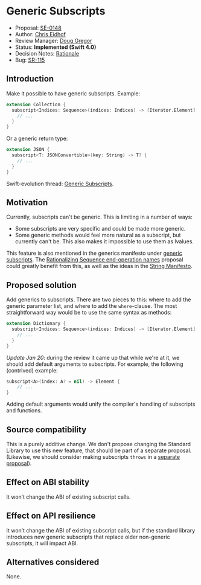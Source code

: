 # Generic Subscripts

* Proposal: [SE-0148](0148-generic-subscripts.md)
* Author: [Chris Eidhof](https://github.com/chriseidhof)
* Review Manager: [Doug Gregor](https://github.com/DougGregor)
* Status: **Implemented (Swift 4.0)**
* Decision Notes: [Rationale](https://forums.swift.org/t/accepted-se-0148-generic-subscripts/5017)
* Bug: [SR-115](https://bugs.swift.org/browse/SR-115)

## Introduction

Make it possible to have generic subscripts. Example:

```swift
extension Collection {
  subscript<Indices: Sequence>(indices: Indices) -> [Iterator.Element] where Indices.Iterator.Element == Index {
    // ...
  }
}
```

Or a generic return type:

```swift
extension JSON {
  subscript<T: JSONConvertible>(key: String) -> T? {
    // ...
  }
}
```

Swift-evolution thread: [Generic Subscripts](https://forums.swift.org/t/generic-subscripts/4858).

## Motivation

Currently, subscripts can't be generic. This is limiting in a number of ways: 

- Some subscripts are very specific and could be made more generic.
- Some generic methods would feel more natural as a subscript, but currently can't be. This also makes it impossible to use them as lvalues.

This feature is also mentioned in the generics manifesto under [generic subscripts](https://github.com/apple/swift/blob/master/docs/GenericsManifesto.md#generic-subscripts). The [Rationalizing Sequence end-operation names](https://github.com/apple/swift-evolution/blob/master/proposals/0132-sequence-end-ops.md) proposal could greatly benefit from this, as well as the ideas in the [String Manifesto](https://github.com/apple/swift/blob/master/docs/StringManifesto.md).

## Proposed solution

Add generics to subscripts. There are two pieces to this: where to add the generic parameter list, and where to add the `where`-clause. The most straightforward way would be to use the same syntax as methods:

```swift
extension Dictionary {
  subscript<Indices: Sequence>(indices: Indices) -> [Iterator.Element] where Indices.Iterator.Element == Index {
    // ...
  }
}
```

*Update Jan 20*: during the review it came up that while we're at it, we should add default arguments to subscripts. For example, the following (contrived) example:

```swift
subscript<A>(index: A? = nil) -> Element {
    // ...
}
```

Adding default arguments would unify the compiler's handling of subscripts and functions.

## Source compatibility

This is a purely additive change. We don't propose changing the Standard Library to use this new feature, that should be part of a separate proposal. (Likewise, we should consider making subscripts `throws` in a [separate proposal](https://github.com/beccadax/swift-evolution/blob/throwing-properties/proposals/0000-throwing-properties.md)).

## Effect on ABI stability

It won’t change the ABI of existing subscript calls.

## Effect on API resilience

It won’t change the ABI of existing subscript calls, but if the standard library introduces new generic subscripts that replace older non-generic subscripts, it will impact ABI.

## Alternatives considered

None.
